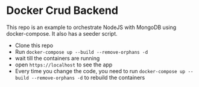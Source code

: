 # Docker Crud Backend

This repo is an example to orchestrate NodeJS with MongoDB using docker-compose. It also has a seeder script.

- Clone this repo
- Run `docker-compose up --build --remove-orphans -d` 
- wait till the containers are running
- open `https://localhost` to see the app
- Every time you change the code, you need to run `docker-compose up --build --remove-orphans -d` to rebuild the containers